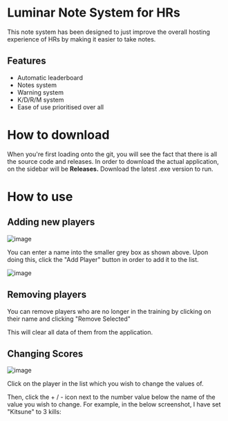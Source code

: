 # Luminar Note System for HRs

This note system has been designed to just improve the overall hosting experience of HRs by making it easier to take notes.

## Features
- Automatic leaderboard
- Notes system
- Warning system
- K/D/R/M system
- Ease of use prioritised over all


# How to download

When you're first loading onto the git, you will see the fact that there is all the source code and releases. In order to download the actual application, on the sidebar will be **Releases.** Download the latest .exe version to run.

# How to use

## Adding new players
![image](https://github.com/user-attachments/assets/23f37036-bd3d-4d6e-9c78-25a11a90d88c)

You can enter a name into the smaller grey box as shown above. Upon doing this, click the "Add Player" button in order to add it to the list.

![image](https://github.com/user-attachments/assets/56504a5a-22cb-4624-b545-032881215c0e)

## Removing players
You can remove players who are no longer in the training by clicking on their name and clicking "Remove Selected"

This will clear all data of them from the application.

## Changing Scores

![image](https://github.com/user-attachments/assets/166a83d1-03d1-4dee-9f1f-2b387c96c94c)

Click on the player in the list which you wish to change the values of.

Then, click the + / - icon next to the number value below the name of the value you wish to change. For example, in the below screenshot, I have set "Kitsune" to 3 kills:


